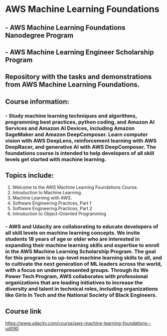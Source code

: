 # AWS Machine Learning Foundations

## - AWS Machine Learning Foundations Nanodegree Program
## - AWS Machine Learning Engineer Scholarship Program
  

## Repository with the tasks and demonstrations from AWS Machine Learning Foundations.  

## Course information:  

### - Study machine learning techniques and algorithms, programming best practices, python coding, and Amazon AI Services and Amazon AI Devices, including Amazon SageMaker and Amazon DeepComposer. Learn computer vision with AWS DeepLens, reinforcement learning with AWS DeepRacer, and generative AI with AWS DeepComposer. The foundations course is intended to help developers of all skill levels get started with machine learning.
 
 

## Topics include:  


1. Welcome to the AWS Machine Learning Foundations Course. 
2. Introduction to Machine Learning. 
3. Machine Learning with AWS.
4. Software Engineering Practices, Part 1 
5. Software Engineering Practices, Part 2
6. Introduction to Object-Oriented Programming 


### - AWS and Udacity are collaborating to educate developers of all skill levels on machine learning concepts. We invite students 18 years of age or older who are interested in expanding their machine learning skills and expertise to enroll in the AWS Machine Learning Scholarship Program. The goal for this program is to up-level machine learning skills to all, and to cultivate the next generation of ML leaders across the world, with a focus on underrepresented groups. Through its We Power Tech Program, AWS collaborates with professional organizations that are leading initiatives to increase the diversity and talent in technical roles, including organizations like Girls In Tech and the National Society of Black Engineers.


## Course link

https://www.udacity.com/course/aws-machine-learning-foundations--ud090